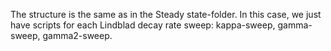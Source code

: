 The structure is the same as in the Steady state-folder. In this case, we just have scripts for each Lindblad decay rate sweep: kappa-sweep, gamma-sweep, gamma2-sweep.
